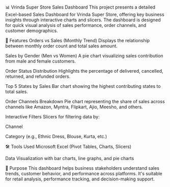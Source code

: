 📊 Vrinda Super Store Sales Dashboard
This project presents a detailed Excel-based Sales Dashboard for Vrinda Super Store, offering key business insights through interactive charts and slicers. The dashboard is designed for quick visual analysis of sales performance, order channels, and customer demographics.

📌 Features
Orders vs Sales (Monthly Trend)
Displays the relationship between monthly order count and total sales amount.

Sales by Gender (Men vs Women)
A pie chart visualizing sales contribution from male and female customers.

Order Status Distribution
Highlights the percentage of delivered, cancelled, returned, and refunded orders.

Top 5 States by Sales
Bar chart showing the highest contributing states to total sales.

Order Channels Breakdown
Pie chart representing the share of sales across channels like Amazon, Myntra, Flipkart, Ajio, Meesho, and others.

Interactive Filters
Slicers for filtering data by:

Channel

Category (e.g., Ethnic Dress, Blouse, Kurta, etc.)


🛠 Tools Used
Microsoft Excel (Pivot Tables, Charts, Slicers)

Data Visualization with bar charts, line graphs, and pie charts

🎯 Purpose
This dashboard helps business stakeholders understand sales trends, customer behavior, and performance across platforms. It's suitable for retail analysis, performance tracking, and decision-making support.
